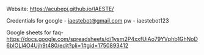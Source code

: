 Website: https://acubepi.github.io/IAESTE/

Credentials for google -  iaestebot@gmail.com
                      pw - iaestebot123
                      
Google sheets for faq-https://docs.google.com/spreadsheets/d/1ysm2P4xxfUiAo79YVphb1GhNoD6bIOLl4O4Ujh9t480/edit?pli=1#gid=1750893412



